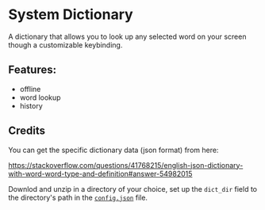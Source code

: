 # System Dictionary

A dictionary that allows you to look up any selected word on your screen though a customizable keybinding.

## Features:
* offline
* word lookup
* history

## Credits

You can get the specific dictionary data (json format) from here: 

https://stackoverflow.com/questions/41768215/english-json-dictionary-with-word-word-type-and-definition#answer-54982015


Downlod and unzip in a directory of your choice, set up the `dict_dir` field to the directory's path in the [`config.json`](./res/config/config.json) file.